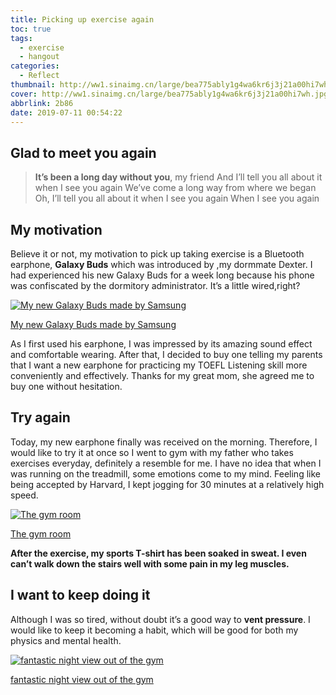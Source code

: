 ```yaml
---
title: Picking up exercise again
toc: true
tags:
  - exercise
  - hangout
categories:
  - Reflect
thumbnail: http://ww1.sinaimg.cn/large/bea775ably1g4wa6kr6j3j21a00hi7wh.jpg
cover: http://ww1.sinaimg.cn/large/bea775ably1g4wa6kr6j3j21a00hi7wh.jpg
abbrlink: 2b86
date: 2019-07-11 00:54:22
---
```


## Glad to meet you again

> **It’s been a long day without you**, my friend
> And I’ll tell you all about it when I see you again
> We’ve come a long way from where we began
> Oh, I’ll tell you all about it when I see you again
> When I see you again

## My motivation

Believe it or not, my motivation to pick up taking exercise is a Bluetooth earphone, **Galaxy Buds** which was introduced by ,my dormmate Dexter. I had experienced his new Galaxy Buds for a week long because his phone was confiscated by the dormitory administrator. It’s a little wired,right?



[![My new Galaxy Buds made by Samsung](http://ww1.sinaimg.cn/large/bea775ably1g4wa625iygj22c0340hdt.jpg)](http://ww1.sinaimg.cn/large/bea775ably1g4wa625iygj22c0340hdt.jpg)

[My new Galaxy Buds made by Samsung](http://ww1.sinaimg.cn/large/bea775ably1g4wa625iygj22c0340hdt.jpg)



As I first used his earphone, I was impressed by its amazing sound effect and comfortable wearing. After that, I decided to buy one telling my parents that I want a new earphone for practicing my TOEFL Listening skill more conveniently and effectively. Thanks for my great mom, she agreed me to buy one without hesitation.

## Try again

Today, my new earphone finally was received on the morning. Therefore, I would like to try it at once so I went to gym with my father who takes exercises everyday, definitely a resemble for me. I have no idea that when I was running on the treadmill, some emotions come to my mind. Feeling like being accepted by Harvard, I kept jogging for 30 minutes at a relatively high speed.

[![The gym room](http://ww1.sinaimg.cn/large/bea775ably1g4wa61wxwqj23402c07kg.jpg)](http://ww1.sinaimg.cn/large/bea775ably1g4wa61wxwqj23402c07kg.jpg)

[The gym room](http://ww1.sinaimg.cn/large/bea775ably1g4wa61wxwqj23402c07kg.jpg)



**After the exercise, my sports T-shirt has been soaked in sweat. I even can’t walk down the stairs well with some pain in my leg muscles.**

## I want to keep doing it

Although I was so tired, without doubt it’s a good way to **vent pressure**. I would like to keep it becoming a habit, which will be good for both my physics and mental health.

[![fantastic night view out of the gym](http://ww1.sinaimg.cn/large/bea775ably1g4wa61si9nj23402c0au0.jpg)](http://ww1.sinaimg.cn/large/bea775ably1g4wa61si9nj23402c0au0.jpg)

[fantastic night view out of the gym](http://ww1.sinaimg.cn/large/bea775ably1g4wa61si9nj23402c0au0.jpg)